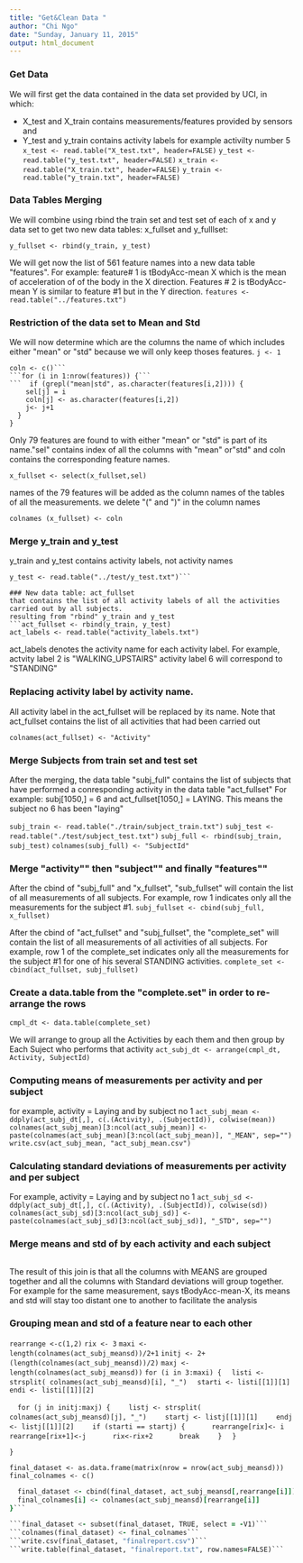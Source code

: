 ```yaml
---
title: "Get&Clean Data "
author: "Chi Ngo"
date: "Sunday, January 11, 2015"
output: html_document
---
```


### Get Data
We will first get the data contained in the data set provided by UCI, in which:
- X_test and X_train contains measurements/features provided by sensors and
- Y_test and y_train contains activity labels for example activilty number 5
```x_test <- read.table("X_test.txt", header=FALSE)```
```y_test <- read.table("y_test.txt", header=FALSE)```
```x_train <- read.table("X_train.txt", header=FALSE)```
```y_train <- read.table("y_train.txt", header=FALSE)```

### Data Tables Merging
We will combine using rbind the train set and test set of each of x and y data set to get two new data tables: x_fullset and y_fulllset:
```x_fullset <- rbind(x_train, x_test)
y_fullset <- rbind(y_train, y_test)
```
We will get now the list of 561 feature names into a new data table "features". 
For example: feature# 1 is tBodyAcc-mean X which is the mean of
acceleration of of the body in the X direction.
Features # 2 is tBodyAcc-mean Y is similar to feature #1 but in the Y direction.
```features <- read.table("../features.txt")```

### Restriction of the data set to Mean and Std
We will now determine which are the columns the name of which includes either "mean" or "std" because we will only keep thoses features. 
```j <- 1```
```sel <- c()
coln <- c()```
```for (i in 1:nrow(features)) {```
```  if (grepl("mean|std", as.character(features[i,2]))) {
    sel[j] = i 
    coln[j] <- as.character(features[i,2])
    j<- j+1
  }
}
```
Only 79 features are found to with either "mean" or "std" is part of its name."sel" contains index of all the columns with "mean" or"std" and coln contains the corresponding feature names.

```x_fullset <- select(x_fullset,sel)```

names of the 79 features will be added as the column names of the tables of all the measurements.
we delete "(" and ")" in the column names
```coln <- sub("\\(\\)","",coln)
colnames (x_fullset) <- coln
```

### Merge y_train and y_test
y_train and y_test contains activity labels, not activity names
```y_train <- read.table("y_train.txt") 
y_test <- read.table("../test/y_test.txt")```       

### New data table: act_fullset 
that contains the list of all activity labels of all the activities carried out by all subjects.
resulting from "rbind" y_train and y_test
```act_fullset <- rbind(y_train, y_test)
act_labels <- read.table("activity_labels.txt")
```
act_labels denotes the activity name for each activity label.
For example, actvity label 2 is "WALKING_UPSTAIRS"
activity label 6 will correspond to "STANDING"

### Replacing activity label by activity name.
All activity label in the act_fullset will be replaced by its name. 
Note that act_fullset contains the list of all activities that had been carried out
```act_fullset[,1] <- as.character(act_labels[act_fullset[,1],2])
colnames(act_fullset) <- "Activity"
```

### Merge Subjects from train set and test set
After the merging, the data table "subj_full" contains the list of subjects that have performed a conresponding activity in the data table "act_fullset"
For example: subj[1050,] = 6 and act_fullset[1050,] = LAYING. This means the subject no 6 has been "laying"

```subj_train <- read.table("./train/subject_train.txt")```
```subj_test <- read.table("./test/subject_test.txt")```
```subj_full <- rbind(subj_train, subj_test)```
```colnames(subj_full) <- "SubjectId"```

### Merge "activity"" then "subject"" and finally "features""
After the cbind of "subj_full" and "x_fullset", "sub_fullset" will contain the list of all measurements
of all subjects. 
For example, row 1 indicates only all the measurements for the subject #1.
```subj_fullset <- cbind(subj_full, x_fullset)```

After the cbind of "act_fullset" and "subj_fullset", the "complete_set" will contain 
the list of all measurements of all activities of all subjects. 
For example, row 1 of the complete_set indicates only all the measurements for the subject #1 
for one of his several STANDING activities. 
```complete_set <- cbind(act_fullset, subj_fullset)```

### Create a data.table from the "complete.set" in order to re-arrange the rows
```cmpl_dt <- data.table(complete_set)```

We will arrange to group all the Activities by each them and then 
group by Each Suject who performs that activity
```act_subj_dt <- arrange(cmpl_dt, Activity, SubjectId)```

### Computing means of measurements per activity and per subject
for example, activity = Laying and by subject no 1
```act_subj_mean <- ddply(act_subj_dt[,], c(.(Activity), .(SubjectId)), colwise(mean))```
```colnames(act_subj_mean)[3:ncol(act_subj_mean)] <- paste(colnames(act_subj_mean)[3:ncol(act_subj_mean)], "_MEAN", sep="")```
```write.csv(act_subj_mean, "act_subj_mean.csv")```

### Calculating standard deviations of measurements per activity and per subject
For example, activity = Laying and by subject no 1
```act_subj_sd <- ddply(act_subj_dt[,], c(.(Activity), .(SubjectId)), colwise(sd))```
```colnames(act_subj_sd)[3:ncol(act_subj_sd)] <- paste(colnames(act_subj_sd)[3:ncol(act_subj_sd)], "_STD", sep="")```

### Merge means and std of by each activity and each subject
```act_subj_meansd <- join(act_subj_mean,act_subj_sd,by=c("Activity","SubjectId") )
```
The result of this join is that all the columns with MEANS are grouped together and all the columns
with Standard deviations will group together.
For example for the same measurement, says tBodyAcc-mean-X, its means and std will stay too distant one to another to facilitate the analysis


### Grouping mean and std of a feature near to each other
```rearrange <-c(1,2)```
```rix <- 3```
```maxi <- length(colnames(act_subj_meansd))/2+1```
```initj <- 2+(length(colnames(act_subj_meansd))/2)```
```maxj <- length(colnames(act_subj_meansd))```
```for (i in 3:maxi) {```
```  listi <- strsplit( colnames(act_subj_meansd)[i], "_")```
```  starti <- listi[[1]][1]```
```  endi <- listi[[1]][2]```
  
```  for (j in initj:maxj) {```
```    listj <- strsplit( colnames(act_subj_meansd)[j], "_")```
```    startj <- listj[[1]][1]```
```    endj <- listj[[1]][2]```
```    if (starti == startj) {```
```      rearrange[rix]<- i```
```      rearrange[rix+1]<-j```
```      rix<-rix+2```
```      break```
```    }```
```  }```
  
```}```

```final_dataset <- as.data.frame(matrix(nrow = nrow(act_subj_meansd)))```
```final_colnames <- c()```
```for (i in 1:ncol(act_subj_meansd)) {
  final_dataset <- cbind(final_dataset, act_subj_meansd[,rearrange[i]])
  final_colnames[i] <- colnames(act_subj_meansd)[rearrange[i]]
}```

```final_dataset <- subset(final_dataset, TRUE, select = -V1)```
```colnames(final_dataset) <- final_colnames```
```write.csv(final_dataset, "finalreport.csv")```
```write.table(final_dataset, "finalreport.txt", row.names=FALSE)```



